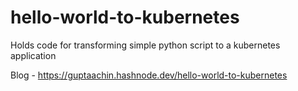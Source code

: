 # hello-world-to-kubernetes
Holds code for transforming simple python script to a kubernetes application

Blog - https://guptaachin.hashnode.dev/hello-world-to-kubernetes
